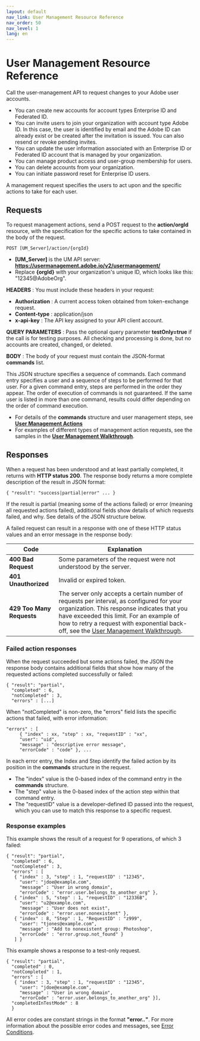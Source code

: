 ```yaml
---
layout: default
nav_link: User Management Resource Reference
nav_order: 50
nav_level: 1
lang: en
---
```


# User Management Resource Reference

Call the user-management API to request changes to your Adobe user accounts.

* You can create new accounts for account types Enterprise ID and Federated ID.
* You can invite users to join your organization with account type Adobe ID. In this case, the user is identified by email and the Adobe ID can already exist or be created after the invitation is issued. You can also resend or revoke pending invites.
* You can update the user information associated with an Enterprise ID or Federated ID account that is managed by your organization.
* You can manage product access and user-group membership for users.
* You can delete accounts from your organization.
* You can initiate password reset for Enterprise ID users.

A management request specifies the users to act upon and the specific actions to take for each user.

## Requests

To request management actions, send a POST request to the **action/orgId** resource, with the specification for the specific actions to take contained in the body of the request.

```clike
POST [UM_Server]/action/{orgId}
```

* **[UM_Server]** is the UM API server: **https://usermanagement.adobe.io/v2/usermanagement/**
* Replace **{orgId}** with your organization's unique ID, which looks like this: "12345@AdobeOrg".

**HEADERS** : You must include these headers in your request:

* **Authorization** : A current access token obtained from token-exchange request.
* **Content-type** : application/json
* **x-api-key** : The API key assigned to your API client account.

**QUERY PARAMETERS** : Pass the optional query parameter **testOnly=true** if the call is for testing purposes. All checking and processing is done, but no accounts are created, changed, or deleted.

**BODY** : The body of your request must contain the JSON-format **commands** list.

This JSON structure specifies a sequence of commands. Each command entry specifies a user and a sequence of steps to be performed for that user. For a given command entry, steps are performed in the order they appear. The order of execution of commands is not guaranteed. If the same user is listed in more than one command, results could differ depending on the order of command execution.

* For details of the **commands** structure and user management steps, see **[User Management Actions](ActionsRef.md)**
* For examples of different types of management action requests, see the samples in the **[User Management Walkthrough](../samples/index.md)**.

## Responses

When a request has been understood and at least partially completed, it returns with **HTTP status 200**. The response body returns a more complete description of the result in JSON format:

```clike
{ "result": "success|partial|error" ... }
```

If the result is partial (meaning some of the actions failed) or error (meaning all requested actions failed), additional fields show details of which requests failed, and why. See details of the JSON structure below.

A failed request can result in a response with one of these HTTP status values and an error message in the response body:

| Code | Explanation |
| --- | ---- |
| **400 Bad Request** | Some parameters of the request were not understood by the server. |
| **401 Unauthorized** | Invalid or expired token. |
| **429 Too Many Requests** | The server only accepts a certain number of requests per interval, as configured for your organization. This response indicates that you have exceeded this limit. For an example of how to retry a request with exponential back-off, see the [User Management Walkthrough](../samples/index.md). |

### Failed action responses

When the request succeeded but some actions failed, the JSON the response body contains additional fields that show how many of the requested actions completed successfully or failed:

```clike
{ "result": "partial",
  "completed" : 6,
  "notCompleted" : 3,
  "errors" : [...]
```

When "notCompleted" is non-zero, the "errors" field lists the specific actions that failed, with error information:

```clike
"errors" : [
     { "index" : xx, "step" : xx, "requestID" : "xx",
     "user": "uid",
     "message" : "descriptive error message",
     "errorCode" : "code" }, ...
```

In each error entry, the Index and Step identify the failed action by its position in the **commands** structure in the request.

* The "index" value is the 0-based index of the command entry in the **commands** structure.
* The "step" value is the 0-based index of the action step within that command entry.
* The "requestID" value is a developer-defined ID passed into the request, which you can use to match this response to a specific request.

### Response examples

This example shows the result of a request for 9 operations, of which 3 failed:

```clike
{ "result": "partial",
  "completed" : 6,
  "notCompleted" : 3,
  "errors" : [
   { "index" : 3, "step" : 1, "requestID" : "12345",
     "user": "jdoe@example.com",
     "message" : "User in wrong domain",
     "errorCode" : "error.user.belongs_to_another_org" },
   { "index" : 5, "step" : 1, "requestID" : "12336B",
     "user": "u2@example.com",
     "message" : "User does not exist",
     "errorCode" : "error.user.nonexistent" },
   { "index" : 8, "Step" : 1, "RequestID" : "z999",
     "user": "tjones@example.com",
     "message" : "Add to nonexistent group: Photoshop",
     "errorCode" : "error.group.not_found" }
   ] }
```

This example shows a response to a test-only request.

```clike
{ "result": "partial",
  "completed" : 0,
  "notCompleted" : 1,
  "errors" : [
   { "index" : 3, "step" : 1, "requestID" : "12345",
     "user": "jdoe@example.com",
     "message" : "User in wrong domain",
     "errorCode" : "error.user.belongs_to_another_org" }],
  "completedInTestMode" : 8
  }
```

All error codes are constant strings in the format **"error.*.*"**. For more information about the possible error codes and messages, see [Error Conditions](ErrorRef.md).
